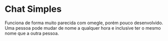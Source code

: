 # Chat Simples

Funciona de forma muito parecida com omegle, porém pouco desenvolvido.
Uma pessoa pode mudar de nome a qualquer hora e inclusive ter o mesmo nome que a outra pessoa.